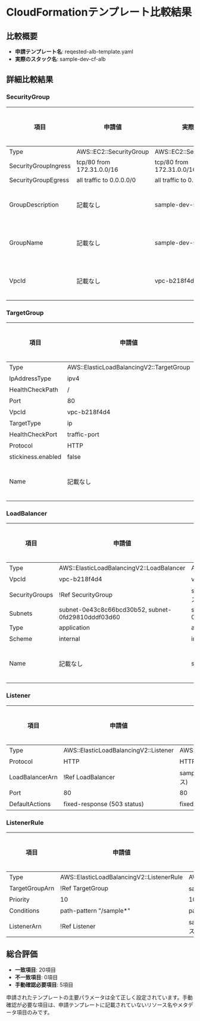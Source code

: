 # CloudFormationテンプレート比較結果

## 比較概要
- **申請テンプレート名**: reqested-alb-template.yaml
- **実際のスタック名**: sample-dev-cf-alb

## 詳細比較結果

### SecurityGroup

| 項目 | 申請値 | 実際値 | 比較結果 |
|------|--------|--------|----------|
| Type | AWS::EC2::SecurityGroup | AWS::EC2::SecurityGroup | 〇 |
| SecurityGroupIngress | tcp/80 from 172.31.0.0/16 | tcp/80 from 172.31.0.0/16 | 〇 |
| SecurityGroupEgress | all traffic to 0.0.0.0/0 | all traffic to 0.0.0.0/0 | 〇 |
| GroupDescription | 記載なし | sample-dev-sg-alb | 手動確認 |
| GroupName | 記載なし | sample-dev-sg-alb | 手動確認 |
| VpcId | 記載なし | vpc-b218f4d4 | 手動確認 |

### TargetGroup

| 項目 | 申請値 | 実際値 | 比較結果 |
|------|--------|--------|----------|
| Type | AWS::ElasticLoadBalancingV2::TargetGroup | AWS::ElasticLoadBalancingV2::TargetGroup | 〇 |
| IpAddressType | ipv4 | ipv4 | 〇 |
| HealthCheckPath | / | / | 〇 |
| Port | 80 | 80 | 〇 |
| VpcId | vpc-b218f4d4 | vpc-b218f4d4 | 〇 |
| TargetType | ip | ip | 〇 |
| HealthCheckPort | traffic-port | traffic-port | 〇 |
| Protocol | HTTP | HTTP | 〇 |
| stickiness.enabled | false | false | 〇 |
| Name | 記載なし | sample-dev-tg | 手動確認 |

### LoadBalancer

| 項目 | 申請値 | 実際値 | 比較結果 |
|------|--------|--------|----------|
| Type | AWS::ElasticLoadBalancingV2::LoadBalancer | AWS::ElasticLoadBalancingV2::LoadBalancer | 〇 |
| VpcId | vpc-b218f4d4 | vpc-b218f4d4 | 〇 |
| SecurityGroups | !Ref SecurityGroup | sample-dev-sg-alb (SecurityGroupリソース) | 〇 |
| Subnets | subnet-0e43c8c66bcd30b52, subnet-0fd29810dddf03d60 | subnet-0e43c8c66bcd30b52, subnet-0fd29810dddf03d60 | 〇 |
| Type | application | application | 〇 |
| Scheme | internal | internal | 〇 |
| Name | 記載なし | sample-dev-alb | 手動確認 |

### Listener

| 項目 | 申請値 | 実際値 | 比較結果 |
|------|--------|--------|----------|
| Type | AWS::ElasticLoadBalancingV2::Listener | AWS::ElasticLoadBalancingV2::Listener | 〇 |
| Protocol | HTTP | HTTP | 〇 |
| LoadBalancerArn | !Ref LoadBalancer | sample-dev-alb (LoadBalancerリソース) | 〇 |
| Port | 80 | 80 | 〇 |
| DefaultActions | fixed-response (503 status) | fixed-response (503 status) | 〇 |

### ListenerRule

| 項目 | 申請値 | 実際値 | 比較結果 |
|------|--------|--------|----------|
| Type | AWS::ElasticLoadBalancingV2::ListenerRule | AWS::ElasticLoadBalancingV2::ListenerRule | 〇 |
| TargetGroupArn | !Ref TargetGroup | sample-dev-tg (TargetGroupリソース) | 〇 |
| Priority | 10 | 10 | 〇 |
| Conditions | path-pattern "/sample*" | path-pattern "/sample*" | 〇 |
| ListenerArn | !Ref Listener | sample-dev-alb Listener (Listenerリソース) | 〇 |

## 総合評価

- **一致項目**: 20項目
- **不一致項目**: 0項目
- **手動確認必要項目**: 5項目

申請されたテンプレートの主要パラメータは全て正しく設定されています。手動確認が必要な項目は、申請テンプレートに記載されていないリソース名やメタデータ項目のみです。
